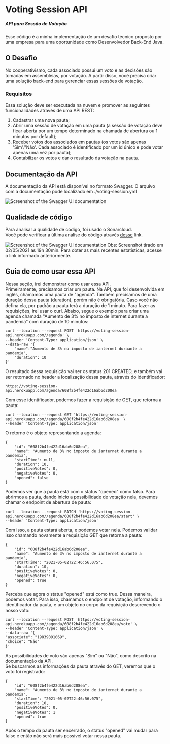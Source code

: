 # Voting Session API

##### API para Sessão de Votação
Esse código é a minha implementação de um desafio técnico proposto por uma empresa para uma oportunidade como Desenvolvedor Back-End Java.

## O Desafio
No cooperativismo, cada associado possui um voto e as decisões são tomadas em assembleias, por votação. A partir disso, você precisa criar uma solução back-end para gerenciar essas sessões de votação.
<br>

### Requisitos
Essa solução deve ser executada na nuvem e promover as seguintes funcionalidades através de uma API REST:

1. Cadastrar uma nova pauta;
2. Abrir uma sessão de votação em uma pauta (a sessão de votação deve ficar aberta por um tempo determinado na chamada de abertura ou 1 minutos por default);
3. Receber votos dos associados em pautas (os votos são apenas 'Sim'/'Não'. Cada associado é identificado por um id único e pode votar apenas uma vez por pauta);
4. Contabilizar os votos e dar o resultado da votação na pauta.

## Documentação da API
A documentação da API está disponível no formato Swagger. O arquivo com a documentação pode localizado em ./voting-session.yml

<img src="https://teixeira983-images.s3.amazonaws.com/voting-session-api-documentation.png" alt="Screenshot of the Swagger UI documentation">

## Qualidade de código
Para analisar a qualidade de código, foi usado o Sonarcloud.
<br>
Você pode verificar a última análise do código através <a href="https://sonarcloud.io/dashboard?id=iwhrim_VotingSessionAPI-Project">desse</a> link.

<img src="https://teixeira983-images.s3.amazonaws.com/code_quality-voting-session-api.png" alt="Screenshot of the Swagger UI documentation">
Obs: Screenshot tirado em 02/05/2021 as 19h 30min. Para obter as mais recentes estatísticas, acesse o link informado anteriormente.

## Guia de como usar essa API
Nessa seção, irei demonstrar como usar essa API.
<br>
Primeiramente, precisamos criar um pauta. Na API, que foi desenvolvida em inglês, chamamos uma pauta de "agenda".
Também precisamos de uma duração dessa pauta (duration), porém não é obrigatória. Caso você não defina ela, por padrão a pauta terá a duração de 1 minuto.
Para fazer as requisições, irei usar o curl. Abaixo, segue o exemplo para criar uma agenda chamada "Aumento de 3% no imposto de internet durante a pandemia" com duração de 10 minutos:

```
curl --location --request POST 'https://voting-session-api.herokuapp.com//agenda' \
--header 'Content-Type: application/json' \
--data-raw '{
    "name":"Aumento de 3% no imposto de ianternet duraante a pandemia",
    "duration": 10
}'
```

O resultado dessa requisição vai ser os status 201 CREATED, e também vai ser retornado no header a localização dessa pauta, através do identificador:

```
https://voting-session-api.herokuapp.com/agenda/608f2b4fe422d16ab6d208ea
```

Com esse identificador, podemos fazer a requisição de GET, que retorna a pauta:

```
curl --location --request GET 'https://voting-session-api.herokuapp.com//agenda/608f2b4fe422d16ab6d208ea' \
--header 'Content-Type: application/json'
```

O retorno é o objeto representando a agenda:

```
{
    "id": "608f2b4fe422d16ab6d208ea",
    "name": "Aumento de 3% no imposto de ianternet durante a pandemia",
    "startTime": null,
    "duration": 10,
    "positiveVotes": 0,
    "negativeVotes": 0,
    "opened": false
}
```

Podemos ver que a pauta está com o status "opened" como falso. Para abrirmos a pauta, dando inicio a possibilidade de votação nela, devemos chamar o endpoint de abertura de pauta:

```
curl --location --request PATCH 'https://voting-session-api.herokuapp.com//agenda/608f2b4fe422d16ab6d208ea/start' \
--header 'Content-Type: application/json'
```

Com isso, a pauta estará aberta, e podemos votar nela. Podemos validar isso chamando novamente a requisição GET que retorna a pauta:

```
{
    "id": "608f2b4fe422d16ab6d208ea",
    "name": "Aumento de 3% no imposto de ianternet durante a pandemia",
    "startTime": "2021-05-02T22:46:56.075",
    "duration": 10,
    "positiveVotes": 0,
    "negativeVotes": 0,
    "opened": true
}
```

Perceba que agora o status "opened" está como true. Dessa maneira, podemos votar. Para isso, chamamos o endpoint de votação, informando o identificador da pauta, e um objeto no corpo da requisição descrevendo o nosso voto:

```
curl --location --request POST 'https://voting-session-api.herokuapp.com//agenda/608f2b4fe422d16ab6d208ea/vote' \
--header 'Content-Type: application/json' \
--data-raw '{
"associate": "19839091069",
"choice": "Não"
}'
```

As possibilidades de voto são apenas "Sim" ou "Não", como descrito na documentação da API.
<br>
Se buscarmos as informações da pauta através do GET, veremos que o voto foi registrado:

```
{
    "id": "608f2b4fe422d16ab6d208ea",
    "name": "Aumento de 3% no imposto de ianternet durante a pandemia",
    "startTime": "2021-05-02T22:46:56.075",
    "duration": 10,
    "positiveVotes": 0,
    "negativeVotes": 1
    "opened": true
}
```

Após o tempo da pauta ser encerrado, o status "opened" vai mudar para false e então não será mais possível votar nessa pauta.